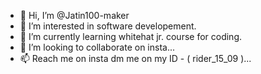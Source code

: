 - 👋 Hi, I’m @Jatin100-maker
- 👀 I’m interested in software developement.
- 🌱 I’m currently learning whitehat jr. course for coding.
- 💞️ I’m looking to collaborate on insta...
- 📫 Reach me on insta dm me on my ID - ( rider_15_09 )...

<!---
Jatin100-maker/Jatin100-maker is a ✨ special ✨ repository because its `README.md` (this file) appears on your GitHub profile.
You can click the Preview link to take a look at your changes.
--->
